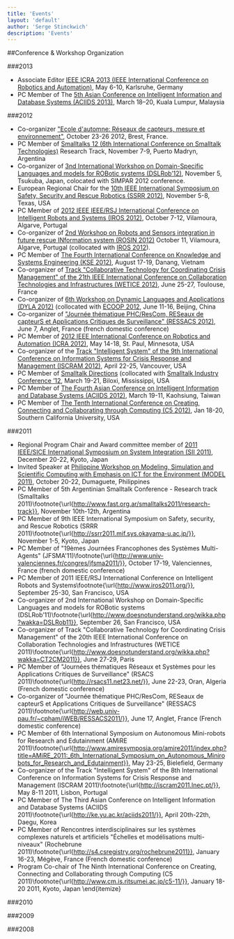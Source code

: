 ```yaml
---
title: 'Events'
layout: 'default'
author: 'Serge Stinckwich'
description: 'Events'
---
```

##Conference & Workshop Organization

###2013
- Associate Editor [IEEE ICRA 2013 (IEEE International Conference on Robotics and Automation)](http://www.icra2013.org/), May 6-10, Karlsruhe, Germany
- PC Member of The [5th Asian Conference on Intelligent Information and Database Systems (ACIIDS 2013)](http://seminar.utmspace.edu.my/aciids2013), March 18–20, Kuala Lumpur, Malaysia

###2012
- Co-organizer ["Ecole d'automne: Réseaux de capteurs, mesure et environnement"](http://ecole-capteurs.univ-brest.fr/), October 23-26 2012, Brest, France.
- PC Member of [Smalltalks 12 (6th International Conference on Smalltalk Technologies)](http://scg.unibe.ch/wiki/events/smalltalks12) Research Track, November 7-9, Puerto Madryn, Argentina
- Co-organizer of [3nd International Workshop on Domain-Specific Languages and models for ROBotic systems (DSLRob’12)](http://www.doesnotunderstand.org/out/public/DSLRob2012.html), November 5, Tsukuba, Japan, colocated with SIMPAR 2012 conference.
- European Regional Chair for the [10th IEEE International Symposium on Safety, Security and Rescue Robotics (SSRR 2012)](http://www.ssrr2012.org/), November 5-8, Texas, USA
- PC Member of [2012 IEEE IEEE/RSJ International Conference on Intelligent Robots and Systems (IROS 2012)](http://www.iros2012.org/), October 7-12, Vilamoura, Algarve, Portugal
- Co-organizer of [2nd Workshop on Robots and Sensors integration in future rescue INformation system (ROSIN 2012)](http://www.doesnotunderstand.org/out/public/ROSIN2012.html) October 11, Vilamoura, Algarve, Portugal (collocated with [IROS 2012](http://www.iros2012.org/)).
- PC Member of [The Fourth International Conference on Knowledge and Systems Engineering (KSE 2012)](http://www.dut.edu.vn/kse2012/), August 17-19, Danang, Vietnam
- Co-organizer of [Track "Collaborative Technology for Coordinating Crisis Management" of the 21th IEEE International Conference on Collaboration Technologies and Infrastructures (WETICE 2012)](http://www.doesnotunderstand.org/wikka.php?wakka=CT2CM2012), June 25-27, Toulouse, France
- Co-organizer of [6th Workshop on Dynamic Languages and Applications (DYLA 2012)](http://scg.unibe.ch/wiki/events/dyla2012) (collocated with [ECOOP 2012](http://ecoop12.cs.purdue.edu/), June 11-16, Beijing, China
- Co-organizer of ["Journée thématique PHC/ResCom, RESeaux de capteurS et Applications Critiques de Surveillance" (RESSACS 2012)](http://web.univ-pau.fr/~cpham/iWEB/RESSACS2012/), June 7, Anglet, France (french domestic conference)
- PC Member of [2012 IEEE International Conference on Robotics and Automation (ICRA 2012)](http://www.icra2012.org/), May 14-18, St. Paul, Minnesota, USA
- Co-organizer of the [Track "Intelligent System" of the 9th International Conference on Information Systems for Crisis Response and Management (ISCRAM 2012)](http://iscram2012.org/), April 22-25, Vancouver, USA
- PC Member of [Smalltalk Directions](http://www.stic.st/about/academic-advisory-council/smalltalk-directions/) (collocated with [Smalltalk Industry Conference ’12](http://www.stic.st/conferences/stic12/), March 19-21, Biloxi, Mississippi, USA
- PC Member of [The Fourth Asian Conference on Intelligent Information and Database Systems (ACIIDS 2012)](http://bit.kuas.edu.tw/~aciids12/), March 19-11, Kaohsiung, Taiwan
- PC Member of [The Tenth International Conference on Creating, Connecting and Collaborating through Computing (C5 2012)](http://www.cm.is.ritsumei.ac.jp/c5-12/), Jan 18-20, Southern California University, USA

###2011
- Regional Program Chair and Award committee member of [2011 IEEE/SICE International Symposium on System Integration (SII 2011)](http://www.si-sice.org/SII2011/), December 20-22, Kyoto, Japan
- Invited Speaker at [Philippine Workshop on Modeling, Simulation and Scientific Computing with Emphasis on ICT for the Environment (MODEL 2011)](http://www.math.admu.edu.ph/model2011/), October 20-22, Dumaguete, Philippines
- PC Member of 5th Argentinian Smalltalk Conference - Research track (Smalltalks 2011)\footnote{\url{http://www.fast.org.ar/smalltalks2011/research-track}}, November 10th-12th, Argentina
- PC Member of 9th IEEE International Symposium on Safety, security, and Rescue Robotics (SRRR 2011)\footnote{\url{http://ssrr2011.mif.sys.okayama-u.ac.jp/}}, November 1-5, Kyoto, Japan
- PC Member of "19èmes Journées Francophones des Systèmes Multi-Agents" (JFSMA'11)\footnote{\url{http://www.univ-valenciennes.fr/congres/jfsma2011/}}, October 17-19, Valenciennes, France (french domestic conference) 
- PC Member of 2011 IEEE/RSJ International Conference on Intelligent Robots and Systems\footnote{\url{http://www.iros2011.org/}}, September 25-30, San Francisco, USA
- Co-organizer of 2nd International Workshop on Domain-Specific Languages and models for ROBotic systems (DSLRob’11)\footnote{\url{http://www.doesnotunderstand.org/wikka.php?wakka=DSLRob11}}, September 26, San Francisco, USA
- Co-organizer of Track "Collaborative Technology for Coordinating Crisis Management" of the 20th IEEE International Conference on Collaboration Technologies and Infrastructures (WETICE 2011)\footnote{\url{http://www.doesnotunderstand.org/wikka.php?wakka=CT2CM2011}}, June 27-29, Paris
- PC Member of "Journées thématiques Réseaux et Systèmes pour les Applications Critiques de Surveillance" (RSACS 2011)\footnote{\url{http://rsacs11.net23.net/}}, June 22-23, Oran, Algeria (French domestic conference)
- Co-organizer of "Journée thématique PHC/ResCom, RESeaux de capteurS et Applications Critiques de Surveillance" (RESSACS 2011)\footnote{\url{http://web.univ-pau.fr/~cpham/iWEB/RESSACS2011/}}, June 17, Anglet, France (French domestic conference)
- PC Member of 6th International Symposium on Autonomous Mini-robots for Research and Edutainment (AMiRE 2011)\footnote{\url{http://www.amiresymposia.org/amire2011/index.php?title=AMiRE_2011:_6th_International_Symposium_on_Autonomous_Minirobots_for_Research_and_Edutainment}}, May 23-25, Bielefield, Germany
- Co-organizer of the Track "Intelligent System" of the 8th International Conference on Information Systems for Crisis Response and Management (ISCRAM 2011)\footnote{\url{http://iscram2011.lnec.pt/}}, May 8-11 2011, Lisbon, Portugal
- PC Member of The Third Asian Conference on Intelligent Information and Database Systems (ACIIDS 2011)\footnote{\url{http://ke.yu.ac.kr/aciids2011/}}, April 20th-22th, Daegu, Korea
- PC Member of Rencontres interdisciplinaires sur les systèmes complexes naturels et artificiels "Échelles et modélisations multi-niveaux" (Rochebrune 2011)\footnote{\url{http://s4.csregistry.org/rochebrune2011}}, January 16-23, Mégève, France (French domestic conference)
- Program Co-chair of The Ninth International Conference on Creating, Connecting and Collaborating through Computing (C5 2011)\footnote{\url{http://www.cm.is.ritsumei.ac.jp/c5-11/}}, January 18-20 2011, Kyoto, Japan
\end{itemize}

###2010

###2009

###2008
